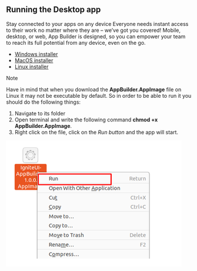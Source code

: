 
## Running the Desktop app
Stay connected to your apps on any device Everyone needs instant access to their work no matter where they are – we’ve got you covered! Mobile, desktop, or web, App Builder is designed, so you can empower your team to reach its full potential from any device, even on the go.

- [Windows installer](https://github.com/IgniteUI/app-builder-client/releases/latest/download/AppBuilder.exe)
- [MacOS installer](https://github.com/IgniteUI/app-builder-client/releases/latest/download/AppBuilder.dmg)
- [Linux installer](https://github.com/IgniteUI/app-builder-client/releases/latest/download/AppBuilder.AppImage)

> [!NOTE]
> Have in mind that when you download the <b>AppBuilder.AppImage</b> file on Linux it may not be executable by default. So in order to be able to run it you should do the following things: 
> 1. Navigate to its folder
> 2. Open terminal and write the following command <b>chmod +x AppBuilder.AppImage</b>. 
> 3. Right click on the file, click on the <i> Run button</i> and the app will start.

 <img src="./images/run-app-image.png" />